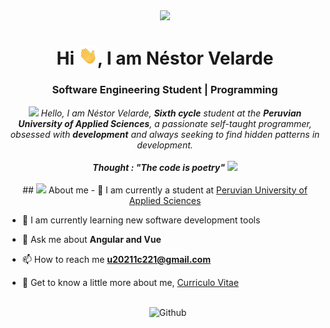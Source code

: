 <center><img src="img/MiPerfil.png"></center>

<h1 align="center">Hi <img src="https://raw.githubusercontent.com/ABSphreak/ABSphreak/master/gifs/Hi.gif" width="30px">, 
I am Néstor Velarde </h1>
<h3 align="center">Software Engineering Student | Programming </h3>


<p align="center">
  <em>
    <img src="https://media.giphy.com/media/gH3LO09IOiZIqePwv9/giphy.gif" width="50" />
    Hello, I am Néstor Velarde, <b>Sixth cycle</b> student at the <b>Peruvian University of Applied Sciences</b>, 
    a passionate self-taught programmer, obsessed
    with <b>development</b> and always seeking to find hidden patterns in development.
    <br> <br>
    <b><i align="center">Thought :     
     "The code is poetry"</i></b> </b>  </b>
    <img src="https://media.giphy.com/media/qjqUcgIyRjsl2/giphy.gif" width="50" />
  </em>
<br><br>
## <picture><img src = "https://github.com/7oSkaaa/7oSkaaa/blob/main/Images/about_me.gif?raw=true" width = 50px></picture> About me
- 📝 I am currently a student at <a href="https://www.upc.edu.pe/" target="blank">Peruvian University of Applied Sciences</a>

- 🌱 I am currently learning new software development tools

- 💬 Ask me about **Angular and Vue**

- 📫 How to reach me **u20211c221@gmail.com**

- 📄 Get to know a little more about me, <a href="img/Software.pdf" target="_blank">Curriculo Vitae</a>
<br/>

<img width="55%" align="right" alt="Github" src="https://raw.githubusercontent.com/onimur/.github/master/.resources/git-header.svg" />